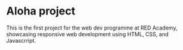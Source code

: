 # Aloha project

This is the first project for the web dev programme at RED Academy, showcasing responsive web development using HTML, CSS, and Javascrript.